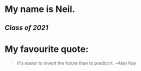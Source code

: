 # My name is Neil.
## _Class of 2021_
# My favourite quote:
> It's easier to invent the future than to predict it.
> ~Alan Kay
